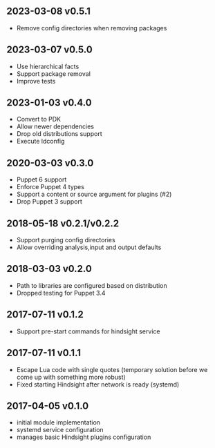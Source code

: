 ## 2023-03-08 v0.5.1
 - Remove config directories when removing packages

## 2023-03-07 v0.5.0
 - Use hierarchical facts
 - Support package removal
 - Improve tests

## 2023-01-03 v0.4.0
 - Convert to PDK
 - Allow newer dependencies
 - Drop old distributions support
 - Execute ldconfig

## 2020-03-03 v0.3.0
 - Puppet 6 support
 - Enforce Puppet 4 types
 - Support a content or source argument for plugins (#2)
 - Drop Puppet 3 support

## 2018-05-18 v0.2.1/v0.2.2
 - Support purging config directories
 - Allow overriding analysis,input and output defaults

## 2018-03-03 v0.2.0
 - Path to libraries are configured based on distribution
 - Dropped testing for Puppet 3.4

## 2017-07-11 v0.1.2
 - Support pre-start commands for hindsight service

## 2017-07-11 v0.1.1
 - Escape Lua code with single quotes (temporary solution before we come up with something more robust)
 - Fixed starting Hindsight after network is ready (systemd)

## 2017-04-05 v0.1.0
 - initial module implementation
 - systemd service configuration
 - manages basic Hindsight plugins configuration
